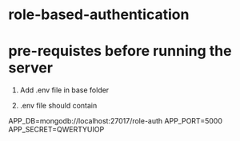 # role-based-authentication

# pre-requistes before running the server

1. Add .env file in base folder

2. .env file should contain

  APP_DB=mongodb://localhost:27017/role-auth
  APP_PORT=5000
  APP_SECRET=QWERTYUIOP
